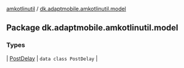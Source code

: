 [amkotlinutil](../index.md) / [dk.adaptmobile.amkotlinutil.model](index.md)

## Package dk.adaptmobile.amkotlinutil.model

### Types

| [PostDelay](-post-delay/index.md) | `data class PostDelay` |


